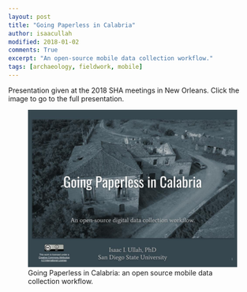 ```yaml
---
layout: post
title: "Going Paperless in Calabria"
author: isaacullah
modified: 2018-01-02
comments: True
excerpt: "An open-source mobile data collection workflow."
tags: [archaeology, fieldwork, mobile]
---
```


Presentation given at the 2018 SHA meetings in New Orleans. Click the image to go to the full presentation.

<figure>
	<a href="https://docs.google.com/presentation/d/18UJafoY_cW9_qm29m9Bn4o2v9d6_ucy04P_QfMzkphY/edit?usp=sharing"><img src="/images/Going_Paperless_in_Calabria.jpg" alt="Going Paperless in Calabria."></a>
	<figcaption>Going Paperless in Calabria: an open source mobile data collection workflow.</figcaption>
</figure>
